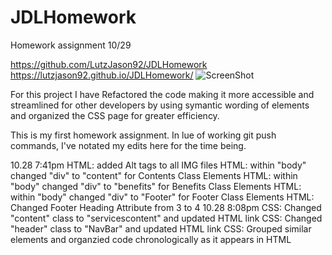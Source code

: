 # JDLHomework
Homework assignment 10/29

https://github.com/LutzJason92/JDLHomework
https://lutzjason92.github.io/JDLHomework/
![ScreenShot](/JDLHomework/assets/images/appScreenshot.png)

For this project I have Refactored the code making it more accessible and streamlined for other developers by using symantic wording of elements and organized the CSS page for greater efficiency. 

This is my first homework assignment. In lue of working git push commands, I've notated my edits here for the time being. 

10.28 7:41pm
HTML: added Alt tags to all IMG files
HTML: within "body" changed "div" to "content" for Contents Class Elements
HTML: within "body" changed "div" to "benefits" for Benefits Class Elements
HTML: within "body" changed "div" to "Footer" for Footer Class Elements
HTML: Changed Footer Heading Attribute from 3 to 4
10.28 8:08pm
CSS: Changed "content" class to "servicescontent" and updated HTML link
CSS: Changed "header" class to "NavBar" and updated HTML link
CSS: Grouped similar elements and organzied code chronologically as it appears in HTML

 
